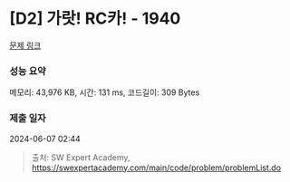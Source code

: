 # [D2] 가랏! RC카! - 1940 

[문제 링크](https://swexpertacademy.com/main/code/problem/problemDetail.do?contestProbId=AV5PjMgaALgDFAUq) 

### 성능 요약

메모리: 43,976 KB, 시간: 131 ms, 코드길이: 309 Bytes

### 제출 일자

2024-06-07 02:44



> 출처: SW Expert Academy, https://swexpertacademy.com/main/code/problem/problemList.do